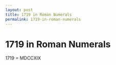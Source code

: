 ```yaml
---
layout: post
title: 1719 in Roman Numerals
permalink: 1719-in-roman-numerals
---
```


# 1719 in Roman Numerals

1719 = MDCCXIX
